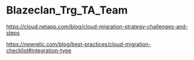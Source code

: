# Blazeclan_Trg_TA_Team

https://cloud.netapp.com/blog/cloud-migration-strategy-challenges-and-steps


https://newrelic.com/blog/best-practices/cloud-migration-checklist#integration-type

